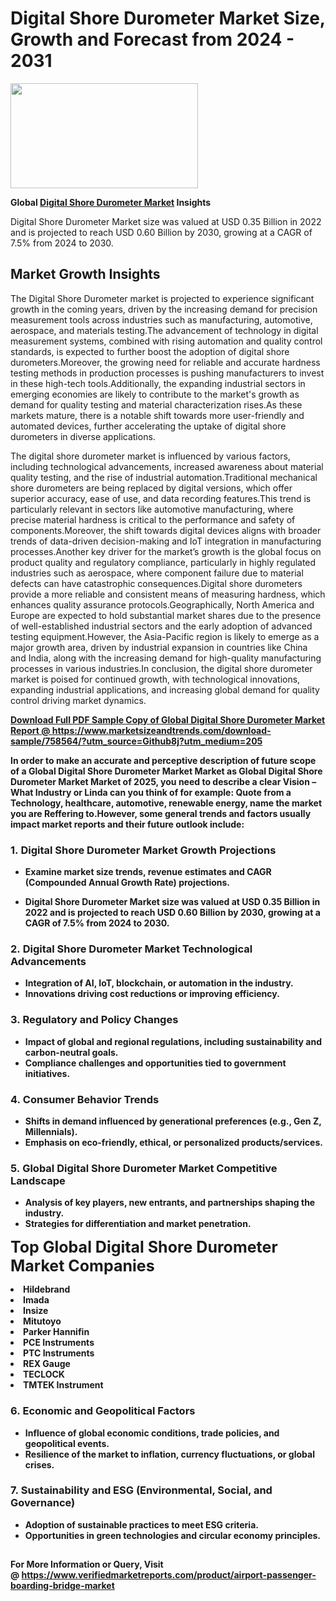 <H1>Digital Shore Durometer Market Size, Growth and Forecast from 2024 - 2031</H1><img class="aligncenter size-medium wp-image-584254" src="https://thirdeyenews.in/wp-content/uploads/2024/09/Global-Market-Research-300x168.jpeg" alt="" width="300" height="168" /><p><strong>Global&nbsp;<a href="https://www.marketsizeandtrends.com/download-sample/758564/?utm_source=Github8j?utm_medium=205">Digital Shore Durometer Market</a> Insights</strong></p><p>Digital Shore Durometer Market size was valued at USD 0.35 Billion in 2022 and is projected to reach USD 0.60 Billion by 2030, growing at a CAGR of 7.5% from 2024 to 2030.</p><p><h2>Market Growth Insights</h2> <p>The Digital Shore Durometer market is projected to experience significant growth in the coming years, driven by the increasing demand for precision measurement tools across industries such as manufacturing, automotive, aerospace, and materials testing.The advancement of technology in digital measurement systems, combined with rising automation and quality control standards, is expected to further boost the adoption of digital shore durometers.Moreover, the growing need for reliable and accurate hardness testing methods in production processes is pushing manufacturers to invest in these high-tech tools.Additionally, the expanding industrial sectors in emerging economies are likely to contribute to the market's growth as demand for quality testing and material characterization rises.As these markets mature, there is a notable shift towards more user-friendly and automated devices, further accelerating the uptake of digital shore durometers in diverse applications.</p> <p><strong><a href="#"></a></strong></p> <p>The digital shore durometer market is influenced by various factors, including technological advancements, increased awareness about material quality testing, and the rise of industrial automation.Traditional mechanical shore durometers are being replaced by digital versions, which offer superior accuracy, ease of use, and data recording features.This trend is particularly relevant in sectors like automotive manufacturing, where precise material hardness is critical to the performance and safety of components.Moreover, the shift towards digital devices aligns with broader trends of data-driven decision-making and IoT integration in manufacturing processes.Another key driver for the market’s growth is the global focus on product quality and regulatory compliance, particularly in highly regulated industries such as aerospace, where component failure due to material defects can have catastrophic consequences.Digital shore durometers provide a more reliable and consistent means of measuring hardness, which enhances quality assurance protocols.Geographically, North America and Europe are expected to hold substantial market shares due to the presence of well-established industrial sectors and the early adoption of advanced testing equipment.However, the Asia-Pacific region is likely to emerge as a major growth area, driven by industrial expansion in countries like China and India, along with the increasing demand for high-quality manufacturing processes in various industries.In conclusion, the digital shore durometer market is poised for continued growth, with technological innovations, expanding industrial applications, and increasing global demand for quality control driving market dynamics.</p> <p><strong><a href="#"></p><p><span class=""><strong>Download Full PDF Sample Copy of Global Digital Shore Durometer Market Report</strong> @ <a href="https://www.marketsizeandtrends.com/download-sample/758564/?utm_source=Github8j?utm_medium=205" target="_blank">https://www.marketsizeandtrends.com/download-sample/758564/?utm_source=Github8j?utm_medium=205</a></span></p><p>In order to make an accurate and perceptive description of future scope of a Global&nbsp;Digital Shore Durometer Market Market as Global&nbsp;Digital Shore Durometer Market Market of 2025, you need to describe a clear Vision &ndash; What Industry or Linda can you think of for example: Quote from a Technology, healthcare, automotive, renewable energy, name the market you are Reffering to.However, some general trends and factors usually impact market reports and their future outlook include:</p><h3>1.&nbsp;<strong>Digital Shore Durometer Market Growth Projections</strong></h3><ul><li>Examine market size trends, revenue estimates and CAGR (Compounded Annual Growth Rate) projections.</li><li><p>Digital Shore Durometer Market size was valued at USD 0.35 Billion in 2022 and is projected to reach USD 0.60 Billion by 2030, growing at a CAGR of 7.5% from 2024 to 2030.</p></li></ul><h3>2.&nbsp;<strong>Digital Shore Durometer Market Technological Advancements</strong></h3><ul><li>Integration of AI, IoT, blockchain, or automation in the industry.</li><li>Innovations driving cost reductions or improving efficiency.</li></ul><h3>3.&nbsp;<strong>Regulatory and Policy Changes</strong></h3><ul><li>Impact of global and regional regulations, including sustainability and carbon-neutral goals.</li><li>Compliance challenges and opportunities tied to government initiatives.</li></ul><h3>4.&nbsp;<strong>Consumer Behavior Trends</strong></h3><ul><li>Shifts in demand influenced by generational preferences (e.g., Gen Z, Millennials).</li><li>Emphasis on eco-friendly, ethical, or personalized products/services.</li></ul><h3>5.&nbsp;<strong>Global Digital Shore Durometer Market Competitive Landscape</strong></h3><ul><li>Analysis of key players, new entrants, and partnerships shaping the industry.</li><li>Strategies for differentiation and market penetration.</li></ul><p data-pm-slice="1 1 []"><span style="color: inherit; font-family: inherit; font-size: 25px;">Top Global Digital Shore Durometer Market Companies</span></p><div class="" data-test-id=""><p><li>Hildebrand</li><li> Imada</li><li> Insize</li><li> Mitutoyo</li><li> Parker Hannifin</li><li> PCE Instruments</li><li> PTC Instruments</li><li> REX Gauge</li><li> TECLOCK</li><li> TMTEK Instrument</li></p></div><h3>6.&nbsp;<strong>Economic and Geopolitical Factors</strong></h3><ul><li>Influence of global economic conditions, trade policies, and geopolitical events.</li><li>Resilience of the market to inflation, currency fluctuations, or global crises.</li></ul><h3>7.&nbsp;<strong>Sustainability and ESG (Environmental, Social, and Governance)</strong></h3><ul><li>Adoption of sustainable practices to meet ESG criteria.</li><li>Opportunities in green technologies and circular economy principles.</li></ul><h2><strong style="font-size: 14px;">For More Information or Query, Visit @&nbsp;</strong><a style="background-color: #ffffff; font-size: 14px;" href="https://www.marketsizeandtrends.com/report/digital-shore-durometer-market/" target="_blank">https://www.verifiedmarketreports.com/product/airport-passenger-boarding-bridge-market</a></h2>